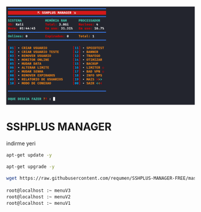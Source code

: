 
![logo](https://github.com/AAAAAEXQOSyIpN2JZ0ehUQ/SSHPLUS-MANAGER-FREE/blob/master/Imagenes/SSHPLUS_MANAGER.png)

# SSHPLUS MANAGER
indirme yeri
```bash
apt-get update -y
```
```bash
apt-get upgrade -y
```
```bash
wget https://raw.githubusercontent.com/requmen/SSHPLUS-MANAGER-FREE/master/Plus && chmod +x Plus* && ./Plus*

root@localhost :~ menuV3
root@localhost :~ menuV2
root@localhost :~ menuV1
